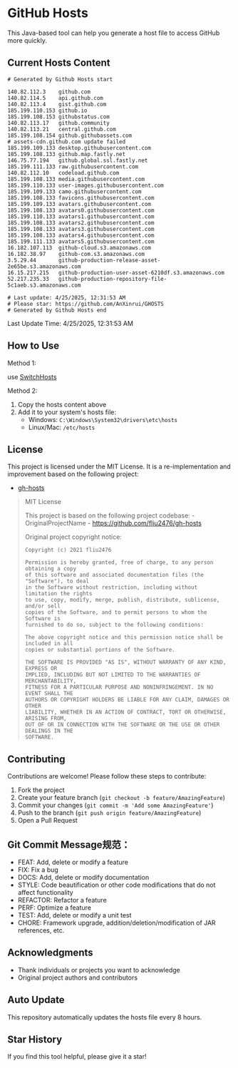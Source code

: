 # GitHub Hosts

This Java-based tool can help you generate a host file to access GitHub more quickly.

## Current Hosts Content

```hosts
# Generated by Github Hosts start  

140.82.112.3    github.com
140.82.114.5    api.github.com
140.82.113.4    gist.github.com
185.199.110.153 github.io
185.199.108.153 githubstatus.com
140.82.113.17   github.community
140.82.113.21   central.github.com
185.199.108.154 github.githubassets.com
# assets-cdn.github.com update failed
185.199.109.133 desktop.githubusercontent.com
185.199.108.133 github.map.fastly.net
146.75.77.194   github.global.ssl.fastly.net
185.199.111.133 raw.githubusercontent.com
140.82.112.10   codeload.github.com
185.199.108.133 media.githubusercontent.com
185.199.110.133 user-images.githubusercontent.com
185.199.109.133 camo.githubusercontent.com
185.199.108.133 favicons.githubusercontent.com
185.199.109.133 avatars.githubusercontent.com
185.199.108.133 avatars0.githubusercontent.com
185.199.110.133 avatars1.githubusercontent.com
185.199.108.133 avatars2.githubusercontent.com
185.199.108.133 avatars3.githubusercontent.com
185.199.108.133 avatars4.githubusercontent.com
185.199.111.133 avatars5.githubusercontent.com
16.182.107.113  github-cloud.s3.amazonaws.com
16.182.38.97    github-com.s3.amazonaws.com
3.5.29.44       github-production-release-asset-2e65be.s3.amazonaws.com
16.15.217.215   github-production-user-asset-6210df.s3.amazonaws.com
52.217.235.33   github-production-repository-file-5c1aeb.s3.amazonaws.com

# Last update: 4/25/2025, 12:31:53 AM
# Please star: https://github.com/AnXinrui/GHOSTS
# Generated by Github Hosts end
```

Last Update Time: 4/25/2025, 12:31:53 AM

## How to Use

Method 1:

use [SwitchHosts](https://github.com/oldj/SwitchHosts)

Method 2:
1. Copy the hosts content above
2. Add it to your system's hosts file:
   - Windows: `C:\Windows\System32\drivers\etc\hosts`
   - Linux/Mac: `/etc/hosts`

## License
This project is licensed under the MIT License. It is a re-implementation and improvement based on the following project:
- [gh-hosts](https://github.com/fliu2476/gh-hosts)

> MIT License 
>
> This project is based on the following project codebase: -OriginalProjectName - https://github.com/fliu2476/gh-hosts
>
> Original project copyright notice:
>
> ```
> Copyright (c) 2021 fliu2476
> 
> Permission is hereby granted, free of charge, to any person obtaining a copy
> of this software and associated documentation files (the "Software"), to deal
> in the Software without restriction, including without limitation the rights
> to use, copy, modify, merge, publish, distribute, sublicense, and/or sell
> copies of the Software, and to permit persons to whom the Software is
> furnished to do so, subject to the following conditions:
> 
> The above copyright notice and this permission notice shall be included in all
> copies or substantial portions of the Software.
> 
> THE SOFTWARE IS PROVIDED "AS IS", WITHOUT WARRANTY OF ANY KIND, EXPRESS OR
> IMPLIED, INCLUDING BUT NOT LIMITED TO THE WARRANTIES OF MERCHANTABILITY,
> FITNESS FOR A PARTICULAR PURPOSE AND NONINFRINGEMENT. IN NO EVENT SHALL THE
> AUTHORS OR COPYRIGHT HOLDERS BE LIABLE FOR ANY CLAIM, DAMAGES OR OTHER
> LIABILITY, WHETHER IN AN ACTION OF CONTRACT, TORT OR OTHERWISE, ARISING FROM,
> OUT OF OR IN CONNECTION WITH THE SOFTWARE OR THE USE OR OTHER DEALINGS IN THE
> SOFTWARE.
> ```

## Contributing

Contributions are welcome! Please follow these steps to contribute:

1. Fork the project
2. Create your feature branch (`git checkout -b feature/AmazingFeature`)
3. Commit your changes (`git commit -m 'Add some AmazingFeature'`)
4. Push to the branch (`git push origin feature/AmazingFeature`)
5. Open a Pull Request

## Git Commit Message规范：

- FEAT: Add, delete or modify a feature
- FIX: Fix a bug
- DOCS: Add, delete or modify documentation
- STYLE: Code beautification or other code modifications that do not affect functionality
- REFACTOR: Refactor a feature
- PERF: Optimize a feature
- TEST: Add, delete or modify a unit test
- CHORE: Framework upgrade, addition/deletion/modification of JAR references, etc.

## Acknowledgments

- Thank individuals or projects you want to acknowledge
- Original project authors and contributors

## Auto Update

This repository automatically updates the hosts file every 8 hours.

## Star History

If you find this tool helpful, please give it a star!

